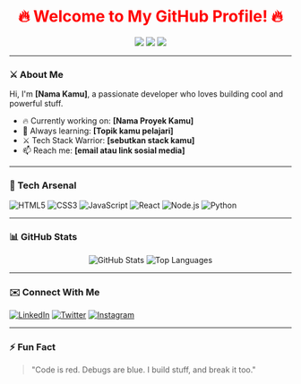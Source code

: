 <h1 align="center" style="color: red;">🔥 Welcome to My GitHub Profile! 🔥</h1>

<p align="center">
  <img src="https://img.shields.io/badge/Code%20Warrior-F44336?style=for-the-badge&logo=github&logoColor=white"/>
  <img src="https://img.shields.io/badge/Open%20Source%20Enthusiast-E53935?style=for-the-badge"/>
  <img src="https://img.shields.io/badge/Never%20Stop%20Building-D32F2F?style=for-the-badge"/>
</p>

---

### ⚔️ About Me

Hi, I'm **[Nama Kamu]**, a passionate developer who loves building cool and powerful stuff.

- 🔥 Currently working on: **[Nama Proyek Kamu]**
- 🧠 Always learning: **[Topik kamu pelajari]**
- ⚔️ Tech Stack Warrior: **[sebutkan stack kamu]**
- 📫 Reach me: **[email atau link sosial media]**

---

### 🔧 Tech Arsenal

![HTML5](https://img.shields.io/badge/HTML5-E53935?style=flat-square&logo=html5&logoColor=white)
![CSS3](https://img.shields.io/badge/CSS3-D32F2F?style=flat-square&logo=css3&logoColor=white)
![JavaScript](https://img.shields.io/badge/JavaScript-B71C1C?style=flat-square&logo=javascript&logoColor=white)
![React](https://img.shields.io/badge/React-880E4F?style=flat-square&logo=react&logoColor=white)
![Node.js](https://img.shields.io/badge/Node.js-C62828?style=flat-square&logo=node.js&logoColor=white)
![Python](https://img.shields.io/badge/Python-E53935?style=flat-square&logo=python&logoColor=white)

---

### 📊 GitHub Stats

<p align="center">
  <img src="https://github-readme-stats.vercel.app/api?username=USERNAME_KAMU&show_icons=true&theme=radical" alt="GitHub Stats" />
  <img src="https://github-readme-stats.vercel.app/api/top-langs/?username=USERNAME_KAMU&layout=compact&theme=radical" alt="Top Languages" />
</p>

---

### ✉️ Connect With Me

[![LinkedIn](https://img.shields.io/badge/LinkedIn-FF1744?style=flat-square&logo=linkedin&logoColor=white)](https://linkedin.com/in/USERNAME)
[![Twitter](https://img.shields.io/badge/Twitter-D50000?style=flat-square&logo=twitter&logoColor=white)](https://twitter.com/USERNAME)
[![Instagram](https://img.shields.io/badge/Instagram-C62828?style=flat-square&logo=instagram&logoColor=white)](https://instagram.com/USERNAME)

---

### ⚡ Fun Fact

> "Code is red. Debugs are blue. I build stuff, and break it too."
